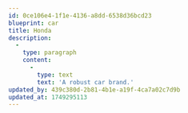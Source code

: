 ```yaml
---
id: 0ce106e4-1f1e-4136-a8dd-6538d36bcd23
blueprint: car
title: Honda
description:
  -
    type: paragraph
    content:
      -
        type: text
        text: 'A robust car brand.'
updated_by: 439c380d-2b81-4b1e-a19f-4ca7a02c7d9b
updated_at: 1749295113
---
```

